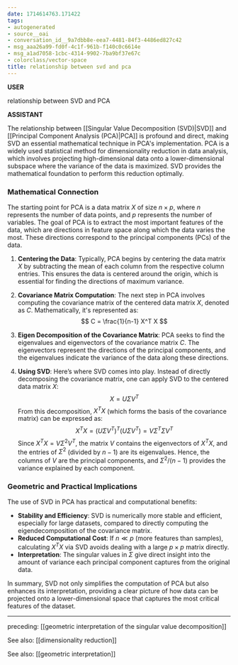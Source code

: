 ```yaml
---
date: 1714614763.171422
tags:
- autogenerated
- source__oai
- conversation_id__9a7dbb8e-eea7-4481-84f3-4486ed827c42
- msg_aaa26a99-fd0f-4c1f-961b-f140c0c6614e
- msg_a1ad7058-1cbc-4314-9902-7ba9bf37e67c
- colorclass/vector-space
title: relationship between svd and pca
---
```


**USER**

relationship between SVD and PCA


**ASSISTANT**

The relationship between [[Singular Value Decomposition (SVD)|SVD]] and [[Principal Component Analysis (PCA)|PCA]] is profound and direct, making SVD an essential mathematical technique in PCA's implementation. PCA is a widely used statistical method for dimensionality reduction in data analysis, which involves projecting high-dimensional data onto a lower-dimensional subspace where the variance of the data is maximized. SVD provides the mathematical foundation to perform this reduction optimally.

### Mathematical Connection

The starting point for PCA is a data matrix $X$ of size $n \times p$, where $n$ represents the number of data points, and $p$ represents the number of variables. The goal of PCA is to extract the most important features of the data, which are directions in feature space along which the data varies the most. These directions correspond to the principal components (PCs) of the data.

1. **Centering the Data**:
   Typically, PCA begins by centering the data matrix $X$ by subtracting the mean of each column from the respective column entries. This ensures the data is centered around the origin, which is essential for finding the directions of maximum variance.

2. **Covariance Matrix Computation**:
   The next step in PCA involves computing the covariance matrix of the centered data matrix $X$, denoted as $C$. Mathematically, it's represented as:
   $$ C = \frac{1}{n-1} X^T X $$

3. **Eigen Decomposition of the Covariance Matrix**:
   PCA seeks to find the eigenvalues and eigenvectors of the covariance matrix $C$. The eigenvectors represent the directions of the principal components, and the eigenvalues indicate the variance of the data along these directions.

4. **Using SVD**:
   Here’s where SVD comes into play. Instead of directly decomposing the covariance matrix, one can apply SVD to the centered data matrix $X$:
   $$ X = U \Sigma V^T $$
   From this decomposition, $X^T X$ (which forms the basis of the covariance matrix) can be expressed as:
   $$ X^T X = (U \Sigma V^T)^T (U \Sigma V^T) = V \Sigma^T \Sigma V^T $$
   Since $X^T X = V \Sigma^2 V^T$, the matrix $V$ contains the eigenvectors of $X^T X$, and the entries of $\Sigma^2$ (divided by $n-1$) are its eigenvalues. Hence, the columns of $V$ are the principal components, and $\Sigma^2 / (n-1)$ provides the variance explained by each component.

### Geometric and Practical Implications

The use of SVD in PCA has practical and computational benefits:

- **Stability and Efficiency**: SVD is numerically more stable and efficient, especially for large datasets, compared to directly computing the eigendecomposition of the covariance matrix.
- **Reduced Computational Cost**: If $n \ll p$ (more features than samples), calculating $X^T X$ via SVD avoids dealing with a large $p \times p$ matrix directly.
- **Interpretation**: The singular values in $\Sigma$ give direct insight into the amount of variance each principal component captures from the original data.

In summary, SVD not only simplifies the computation of PCA but also enhances its interpretation, providing a clear picture of how data can be projected onto a lower-dimensional space that captures the most critical features of the dataset.


---

preceding: [[geometric interpretation of the singular value decomposition]]

See also: [[dimensionality reduction]]


See also: [[geometric interpretation]]